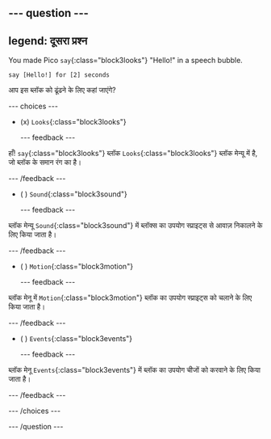 
--- question ---
---
legend: दूसरा प्रश्न
---

You made Pico `say`{:class="block3looks"} "Hello!" in a speech bubble.

```blocks3
say [Hello!] for [2] seconds
```

आप इस ब्लॉक को ढूंढने के लिए कहां जाएंगे?

--- choices ---

- (x) `Looks`{:class="block3looks"}

  --- feedback ---

हाँ! `say`{:class="block3looks"} ब्लॉक `Looks`{:class="block3looks"} ब्लॉक मेन्यू में है, जो ब्लॉक के समान रंग का है।

  --- /feedback ---

- ( ) `Sound`{:class="block3sound"}

  --- feedback ---

ब्लॉक मेन्यू `Sound`{:class="block3sound"} में ब्लॉक्स का उपयोग स्प्राइट्स से आवाज़ निकालने के लिए किया जाता है।

  --- /feedback ---

- ( ) `Motion`{:class="block3motion"}

  --- feedback ---

ब्लॉक मेनू में `Motion`{:class="block3motion"} ब्लॉक का उपयोग स्प्राइट्स को चलाने के लिए किया जाता है।

  --- /feedback ---

- ( ) `Events`{:class="block3events"}

  --- feedback ---

ब्लॉक मेनू `Events`{:class="block3events"} में ब्लॉक का उपयोग चीजों को करवाने के लिए किया जाता है।

  --- /feedback ---

--- /choices ---

--- /question ---
